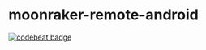 # moonraker-remote-android

[![codebeat badge](https://codebeat.co/badges/dcdd343d-2290-4cf5-b7d1-4b0f25032ac2)](https://codebeat.co/projects/github-com-eliteschwein-moonraker-remote-andoird-main)
